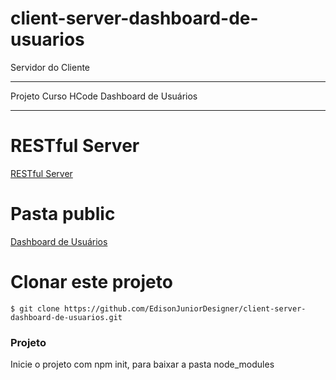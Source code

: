 # client-server-dashboard-de-usuarios
Servidor do Cliente

---

Projeto Curso HCode Dashboard de Usuários

---

# RESTful Server
<a href="https://github.com/EdisonJuniorDesigner/restful-server-dashboard-de-usuarios">RESTful Server</a>

# Pasta public
<a href="https://github.com/EdisonJuniorDesigner/dashboard-de-usuarios">Dashboard de Usuários</a>

# Clonar este projeto

```
$ git clone https://github.com/EdisonJuniorDesigner/client-server-dashboard-de-usuarios.git
```

### Projeto

Inicie o projeto com npm init, para baixar a pasta node_modules
